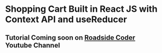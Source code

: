 # Shopping Cart Built in React JS with Context API and useReducer

## Tutorial Coming soon on [Roadside Coder](https://www.youtube.com/roadsidecoder) Youtube Channel
